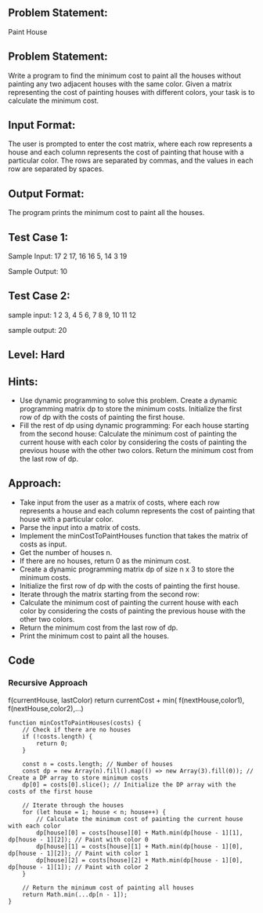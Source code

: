 ## Problem Statement:
Paint House

## Problem Statement:
Write a program to find the minimum cost to paint all the houses without painting any two adjacent houses with the same color. Given a matrix representing the cost of painting houses with different colors, your task is to calculate the minimum cost.

## Input Format:
The user is prompted to enter the cost matrix, where each row represents a house and each column represents the cost of painting that house with a particular color. The rows are separated by commas, and the values in each row are separated by spaces.


## Output Format:
The program prints the minimum cost to paint all the houses.


## Test Case 1:
Sample Input:
17 2 17, 16 16 5, 14 3 19

Sample Output:
10

## Test Case 2:
sample input: 
1 2 3, 4 5 6, 7 8 9, 10 11 12

sample output:
20

## Level: Hard

## Hints:
- Use dynamic programming to solve this problem.
Create a dynamic programming matrix dp to store the minimum costs.
Initialize the first row of dp with the costs of painting the first house.
- Fill the rest of dp using dynamic programming:
For each house starting from the second house:
Calculate the minimum cost of painting the current house with each color by considering the costs of painting the previous house with the other two colors.
Return the minimum cost from the last row of dp.

## Approach:
- Take input from the user as a matrix of costs, where each row represents a house and each column represents the cost of painting that house with a particular color.
- Parse the input into a matrix of costs.
- Implement the minCostToPaintHouses function that takes the matrix of costs as input.
- Get the number of houses n.
- If there are no houses, return 0 as the minimum cost.
- Create a dynamic programming matrix dp of size n x 3 to store the minimum costs.
- Initialize the first row of dp with the costs of painting the first house.
- Iterate through the matrix starting from the second row:
- Calculate the minimum cost of painting the current house with each color by considering the costs of painting the previous house with the other two colors.
- Return the minimum cost from the last row of dp.
- Print the minimum cost to paint all the houses.


## Code

### Recursive Approach
f(currentHouse, lastColor)
return currentCost + min( f(nextHouse,color1), f(nextHouse,color2),...)

```
function minCostToPaintHouses(costs) {
    // Check if there are no houses
    if (!costs.length) {
        return 0;
    }
    
    const n = costs.length; // Number of houses
    const dp = new Array(n).fill().map(() => new Array(3).fill(0)); // Create a DP array to store minimum costs
    dp[0] = costs[0].slice(); // Initialize the DP array with the costs of the first house
    
    // Iterate through the houses
    for (let house = 1; house < n; house++) {
        // Calculate the minimum cost of painting the current house with each color
        dp[house][0] = costs[house][0] + Math.min(dp[house - 1][1], dp[house - 1][2]); // Paint with color 0
        dp[house][1] = costs[house][1] + Math.min(dp[house - 1][0], dp[house - 1][2]); // Paint with color 1
        dp[house][2] = costs[house][2] + Math.min(dp[house - 1][0], dp[house - 1][1]); // Paint with color 2
    }
    
    // Return the minimum cost of painting all houses
    return Math.min(...dp[n - 1]);
}
```